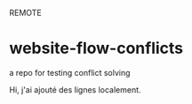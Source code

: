 REMOTE

# website-flow-conflicts
a repo for testing conflict solving

Hi, j'ai ajouté des lignes localement.

